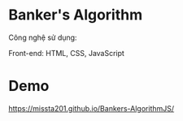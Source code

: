 # Banker's Algorithm

Công nghệ sử dụng:

Front-end: HTML, CSS, JavaScript

# Demo 
https://missta201.github.io/Bankers-AlgorithmJS/
